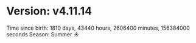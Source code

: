 # Version: v4.11.14
Time since birth: 1810 days, 43440 hours, 2606400 minutes, 156384000 seconds
Season: Summer ☀️
